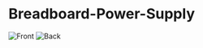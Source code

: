 # Breadboard-Power-Supply
![Front](https://user-images.githubusercontent.com/60098231/107355293-4f43e400-6ae0-11eb-8b54-19aabda496c5.png)
![Back](https://user-images.githubusercontent.com/60098231/107355367-684c9500-6ae0-11eb-921e-d68f159582f7.png)
